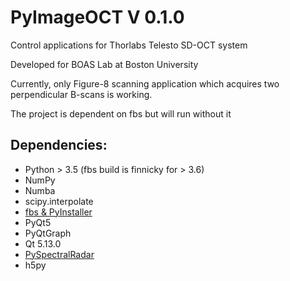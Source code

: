 # PyImageOCT V 0.1.0
Control applications for Thorlabs Telesto SD-OCT system

Developed for BOAS Lab at Boston University

Currently, only Figure-8 scanning application which acquires two perpendicular B-scans is working.

The project is dependent on fbs but will run without it

## Dependencies:
- Python > 3.5 (fbs build is finnicky for > 3.6)
- NumPy
- Numba
- scipy.interpolate
- [fbs & PyInstaller](https://build-system.fman.io/manual/)
- PyQt5
- PyQtGraph 
- Qt 5.13.0
- [PySpectralRadar](https://github.com/sstucker/PySpectralRadar)
- h5py
